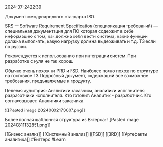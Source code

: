 2024-07-2422:39

Документ международного стандарта ISO.

SRS — Software Requirement Specification (спецификация требований) — специальная документация для ПО которая содержит в себе информацию о том, как должна себя вести система, какие функции должна выполнять, какую нагрузку должна выдерживать и т.д. ТЗ если по русски.

Рекомендуется к использованию при интеграции систем. При разработке с нуля не так хорош.

Обычно очень похож на PRD и FSD. Наиболее полно похож по структуре на гостовкое ТЗ
Подробный документ, содержащий все возможные требования, предъявляемые к продукту.

Целевая аудитория:
	Аналитики заказчика, аналитики исполнителя, разработчики исполнителя.
Кто готовит:
	Аналитик - разработчик.
Кто согласовывает:
	Аналитики заказчика.

![[Pasted image 20240802173607.png]]

Более полная шаблонная структура из Вигерса:
![[Pasted image 20240811132851.png]]



[[Бизнес анализ]]
[[Системный анализ]]
[[FSD]]
[[BRD]]
[[Артефакты аналитика]]
#Виггерс 
#Learn